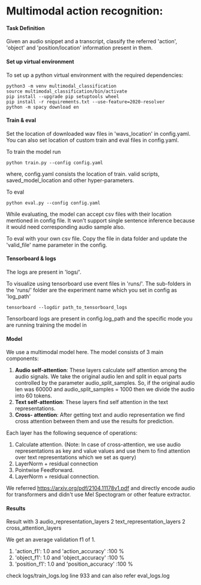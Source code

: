 # Multimodal action recognition:

#### Task Definition
Given an audio snippet and a transcript, classify the referred 'action', 'object' and 'position/location' information present in them.

#### Set up virtual environment
To set up a python virtual environment with the required dependencies:
```
python3 -m venv multimodal_classification
source multimodal_classification/bin/activate
pip install --upgrade pip setuptools wheel
pip install -r requirements.txt --use-feature=2020-resolver
python -m spacy download en
```

#### Train & eval

Set the location of downloaded wav files in 'wavs_location' in config.yaml. You can also set location of custom train and eval files in config.yaml.

To train the model run
```
python train.py --config config.yaml
```
where, config.yaml consists the location of train. valid scripts, saved_model_location and other hyper-parameters.

To eval
```
python eval.py --config config.yaml
```
While evaluating, the model can accept csv files with their location mentioned in config file. It won't support single sentence inference because it would need corresponding audio sample also.

To eval with your own csv file. Copy the file in data folder and update the 'valid_file' name parameter in the config. 

#### Tensorboard & logs
The logs are present in 'logs/'. 

To visualize using tensorboard use event files in 'runs/'. The sub-folders in the 'runs/' folder are the experiment name which you set in config as 'log_path'

```
tensorboard --logdir path_to_tensorboard_logs
```
Tensorboard logs are present in config.log_path and the specific mode you are running training the model in

#### Model
We use a multimodal model here. The model consists of 3 main components:
1. **Audio self-attention**: These layers calculate self attention among the audio signals. We take the original audio len and split in equal parts controlled by the parameter audio_split_samples. So, if the original audio len was 60000 and audio_split_samples = 1000 then we divide the audio into 60 tokens.
2. **Text self-attention**: These layers find self attention in the text representations.
3. **Cross- attention**: After getting text and audio representation we find cross attention between them and use the results for prediction.

Each layer has the following sequence of operations:
1. Calculate attention. (Note: In case of cross-attention, we use audio representations as key and value values and use them to find attention over text representations which we set as query)
2. LayerNorm + residual connection
3. Pointwise Feedforward.
4. LayerNorm + residual connection.

We referred https://arxiv.org/pdf/2104.11178v1.pdf and
directly encode audio for transformers and didn't use Mel Spectogram or other feature extractor.

#### Results
Result with 
3 audio_representation_layers
2 text_representation_layers
2 cross_attention_layers

We get an average validation f1 of 1.
1. 'action_f1': 1.0 and 'action_accuracy' :100 %
2. 'object_f1': 1.0 and 'object_accuracy' :100 %
3. 'position_f1': 1.0 and 'position_accuracy' :100 %

check logs/train_logs.log line 933 and can also refer eval_logs.log








